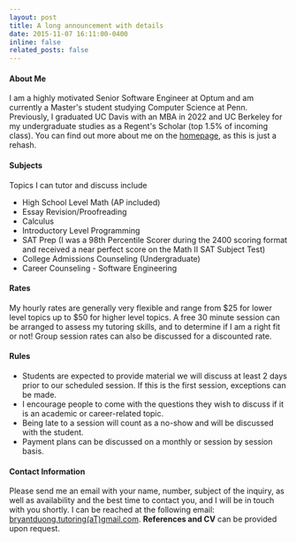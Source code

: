 ```yaml
---
layout: post
title: A long announcement with details
date: 2015-11-07 16:11:00-0400
inline: false
related_posts: false
---
```


#### About Me

I am a highly motivated Senior Software Engineer at Optum and am currently a Master's student studying Computer Science at Penn. Previously, I graduated UC Davis with an MBA in 2022 and UC Berkeley for my undergraduate studies as a Regent's Scholar (top 1.5% of incoming class). You can find out more about me on the [homepage](https://bryantduong.github.io/), as this is just a rehash.

#### Subjects

Topics I can tutor and discuss include

* High School Level Math (AP included)
* Essay Revision/Proofreading
* Calculus
* Introductory Level Programming
* SAT Prep (I was a 98th Percentile Scorer during the 2400 scoring format and received a near perfect score on the Math II SAT Subject Test)
* College Admissions Counseling (Undergraduate)
* Career Counseling - Software Engineering

#### Rates

My hourly rates are generally very flexible and range from $25 for lower level topics up to $50 for higher level topics. A free 30 minute session can be arranged to assess my tutoring skills, and to determine if I am a right fit or not! Group session rates can also be discussed for a discounted rate.

#### Rules
* Students are expected to provide material we will discuss at least 2 days prior to our scheduled session. If this is the first session, exceptions can be made.
* I encourage people to come with the questions they wish to discuss if it is an academic or career-related topic.
* Being late to a session will count as a no-show and will be discussed with the student.
* Payment plans can be discussed on a monthly or session by session basis.

#### Contact Information

Please send me an email with your name, number, subject of the inquiry, as well as availability and the best time to contact you, and I will be in touch with you shortly. I can be reached at the following email: [bryantduong.tutoring(aT)gmail.com](mailto:bryantduong.tutoring@gmail.com). **References and CV** can be provided upon request.